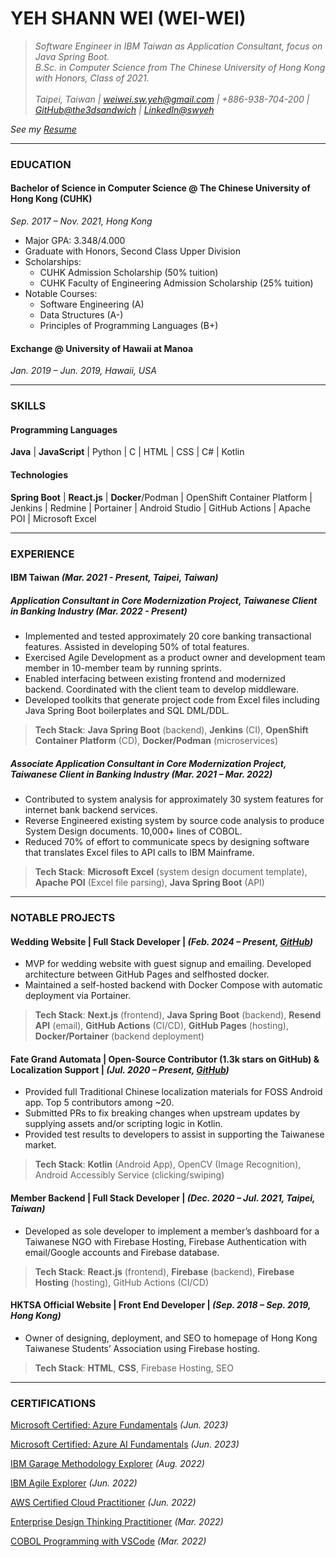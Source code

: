 # YEH SHANN WEI (WEI-WEI)

> _Software Engineer in IBM Taiwan as Application Consultant, focus on Java Spring Boot.<br/>B.Sc. in Computer Science from The Chinese University of Hong Kong with Honors, Class of 2021.<br/><br/>Taipei, Taiwan | weiwei.sw.yeh@gmail.com | +886-938-704-200 | [GitHub@the3dsandwich](https://github.com/the3dsandwich) | [LinkedIn@swyeh](https://www.linkedin.com/in/swyeh/)_

_See my [Resume](./resume/CV_WeiWei_2024.pdf)_

---

### EDUCATION

#### Bachelor of Science in Computer Science @ The Chinese University of Hong Kong (CUHK)

_Sep. 2017 – Nov. 2021, Hong Kong_

- Major GPA: 3.348/4.000
- Graduate with Honors, Second Class Upper Division
- Scholarships:
  - CUHK Admission Scholarship (50% tuition)
  - CUHK Faculty of Engineering Admission Scholarship (25% tuition)
- Notable Courses:
  - Software Engineering (A)
  - Data Structures (A-)
  - Principles of Programming Languages (B+)

#### Exchange @ University of Hawaii at Manoa

_Jan. 2019 – Jun. 2019, Hawaii, USA_

---

### SKILLS

#### Programming Languages

**Java** | **JavaScript** | Python | C | HTML | CSS | C# | Kotlin

#### Technologies

**Spring Boot** | **React.js** | **Docker**/Podman | OpenShift Container Platform | Jenkins | Redmine | Portainer | Android Studio | GitHub Actions | Apache POI | Microsoft Excel

---

### EXPERIENCE

#### IBM Taiwan _(Mar. 2021 - Present, Taipei, Taiwan)_

##### Application Consultant in Core Modernization Project, Taiwanese Client in Banking Industry _(Mar. 2022 - Present)_

- Implemented and tested approximately 20 core banking transactional features. Assisted in developing 50% of total features.
- Exercised Agile Development as a product owner and development team member in 10-member team by running sprints.
- Enabled interfacing between existing frontend and modernized backend. Coordinated with the client team to develop middleware.
- Developed toolkits that generate project code from Excel files including Java Spring Boot boilerplates and SQL DML/DDL.

> **Tech Stack**: **Java Spring Boot** (backend), **Jenkins** (CI), **OpenShift Container Platform** (CD), **Docker/Podman** (microservices)

##### Associate Application Consultant in Core Modernization Project, Taiwanese Client in Banking Industry _(Mar. 2021 – Mar. 2022)_

- Contributed to system analysis for approximately 30 system features for internet bank backend services.
- Reverse Engineered existing system by source code analysis to produce System Design documents. 10,000+ lines of COBOL.
- Reduced 70% of effort to communicate specs by designing software that translates Excel files to API calls to IBM Mainframe.

> **Tech Stack**: **Microsoft Excel** (system design document template), **Apache POI** (Excel file parsing), **Java Spring Boot** (API)

---

### NOTABLE PROJECTS

#### Wedding Website | Full Stack Developer | _(Feb. 2024 – Present, [GitHub](https://github.com/the3dsandwich/hailey-and-weiwei))_

- MVP for wedding website with guest signup and emailing. Developed architecture between GitHub Pages and selfhosted docker.
- Maintained a self-hosted backend with Docker Compose with automatic deployment via Portainer.

> **Tech Stack**: **Next.js** (frontend), **Java Spring Boot** (backend), **Resend API** (email), **GitHub Actions** (CI/CD), **GitHub Pages** (hosting), **Docker/Portainer** (backend deployment)

#### Fate Grand Automata | Open-Source Contributor (1.3k stars on GitHub) & Localization Support | _(Jul. 2020 – Present, [GitHub](https://github.com/Fate-Grand-Automata/FGA))_

- Provided full Traditional Chinese localization materials for FOSS Android app. Top 5 contributors among ~20.
- Submitted PRs to fix breaking changes when upstream updates by supplying assets and/or scripting logic in Kotlin.
- Provided test results to developers to assist in supporting the Taiwanese market.

> **Tech Stack**: **Kotlin** (Android App), OpenCV (Image Recognition), Android Accessibly Service (clicking/swiping)

#### Member Backend | Full Stack Developer | _(Dec. 2020 – Jul. 2021, Taipei, Taiwan)_

- Developed as sole developer to implement a member’s dashboard for a Taiwanese NGO with Firebase Hosting, Firebase
  Authentication with email/Google accounts and Firebase database.

> **Tech Stack**: **React.js** (frontend), **Firebase** (backend), **Firebase Hosting** (hosting), GitHub Actions (CI/CD)

#### HKTSA Official Website | Front End Developer | _(Sep. 2018 – Sep. 2019, Hong Kong)_

- Owner of designing, deployment, and SEO to homepage of Hong Kong Taiwanese Students’ Association using Firebase hosting.

> **Tech Stack**: **HTML**, **CSS**, Firebase Hosting, SEO

---

### CERTIFICATIONS

[Microsoft Certified: Azure Fundamentals](https://www.credly.com/badges/5c25b9a7-fa58-4fb0-b96c-4ac4e443a803) _(Jun. 2023)_

[Microsoft Certified: Azure AI Fundamentals](https://www.credly.com/badges/c1586f0e-1c8b-48bc-8e07-f2f6f2c59c17) _(Jun. 2023)_

[IBM Garage Methodology Explorer](https://www.credly.com/badges/fc38e420-4920-49d6-aa0a-e125c6a1a4df) _(Aug. 2022)_

[IBM Agile Explorer](https://www.credly.com/badges/c90e2264-4cad-41ad-976f-295e4c7c64f0) _(Jun. 2022)_

[AWS Certified Cloud Practitioner](https://www.credly.com/badges/57d8434b-6ed8-425f-a9f4-79760abbfccc) _(Jun. 2022)_

[Enterprise Design Thinking Practitioner](https://www.credly.com/badges/6388c86f-ac67-489d-9eab-cb4d82e28915) _(Mar. 2022)_

[COBOL Programming with VSCode](https://www.credly.com/badges/38f49698-46d6-4e37-bfa9-e8e39903c732) _(Mar. 2022)_
